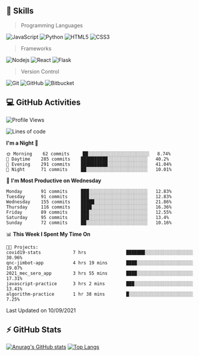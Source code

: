 ## :rocket: Skills<br/>

> Programming Languages

![JavaScript](https://img.shields.io/badge/-JavaScript-%23F7DF1C?style=for-the-badge&logo=javascript&logoColor=white)
![Python](https://img.shields.io/badge/python%20-%2314354C.svg?&style=for-the-badge&logo=python&logoColor=white)
![HTML5](https://img.shields.io/badge/html5%20-%23E34F26.svg?&style=for-the-badge&logo=html5&logoColor=white)
![CSS3](https://img.shields.io/badge/css3%20-%231572B6.svg?&style=for-the-badge&logo=css3&logoColor=white)

> Frameworks

![Nodejs](https://img.shields.io/badge/node.js%20-%2343853D.svg?&style=for-the-badge&logo=node.js&logoColor=white)
![React](https://img.shields.io/badge/React-20232A?style=for-the-badge&logo=react&logoColor=61DAFB)
![Flask](https://img.shields.io/badge/flask%20-%23000.svg?&style=for-the-badge&logo=flask&logoColor=white)

> Version Control

![Git](https://img.shields.io/badge/git%20-%23F05033.svg?&style=for-the-badge&logo=git&logoColor=white)
![GitHub](https://img.shields.io/badge/github%20-%23121011.svg?&style=for-the-badge&logo=github&logoColor=white)
![Bitbucket](https://img.shields.io/badge/bitbucket%20-%230047B3.svg?&style=for-the-badge&logo=bitbucket&logoColor=white)

## :computer: GitHub Activities<br/>

<!--START_SECTION:waka-->
![Profile Views](http://img.shields.io/badge/Profile%20Views-10-blue)

![Lines of code](https://img.shields.io/badge/From%20Hello%20World%20I%27ve%20Written-909265%20lines%20of%20code-blue)

**I'm a Night 🦉** 

```text
🌞 Morning    62 commits     ██░░░░░░░░░░░░░░░░░░░░░░░   8.74% 
🌆 Daytime    285 commits    ██████████░░░░░░░░░░░░░░░   40.2% 
🌃 Evening    291 commits    ██████████░░░░░░░░░░░░░░░   41.04% 
🌙 Night      71 commits     ██░░░░░░░░░░░░░░░░░░░░░░░   10.01%

```
📅 **I'm Most Productive on Wednesday** 

```text
Monday       91 commits     ███░░░░░░░░░░░░░░░░░░░░░░   12.83% 
Tuesday      91 commits     ███░░░░░░░░░░░░░░░░░░░░░░   12.83% 
Wednesday    155 commits    █████░░░░░░░░░░░░░░░░░░░░   21.86% 
Thursday     116 commits    ████░░░░░░░░░░░░░░░░░░░░░   16.36% 
Friday       89 commits     ███░░░░░░░░░░░░░░░░░░░░░░   12.55% 
Saturday     95 commits     ███░░░░░░░░░░░░░░░░░░░░░░   13.4% 
Sunday       72 commits     ██░░░░░░░░░░░░░░░░░░░░░░░   10.16%

```


📊 **This Week I Spent My Time On** 

```text
🐱‍💻 Projects: 
covid19-stats            7 hrs               ███████░░░░░░░░░░░░░░░░░░   30.96% 
qnc-jimbot-app           4 hrs 19 mins       ████░░░░░░░░░░░░░░░░░░░░░   19.07% 
2021_mec_sero_app        3 hrs 55 mins       ████░░░░░░░░░░░░░░░░░░░░░   17.31% 
javascript-practice      3 hrs 2 mins        ███░░░░░░░░░░░░░░░░░░░░░░   13.41% 
algorithm-practice       1 hr 38 mins        █░░░░░░░░░░░░░░░░░░░░░░░░   7.25%

```


 Last Updated on 10/09/2021
<!--END_SECTION:waka-->


## :zap: GitHub Stats<br/>
    
[![Anurag's GitHub stats](https://github-readme-stats.vercel.app/api?username=star6973&show_icons=true&theme=prussian)](https://github.com/star6973/github-readme-stats)
[![Top Langs](https://github-readme-stats.vercel.app/api/top-langs/?username=star6973&layout=compact&hide=jupyter%20notebook,html,css,scss&langs_count=4&theme=prussian)](https://github.com/star6973/github-readme-stats)
